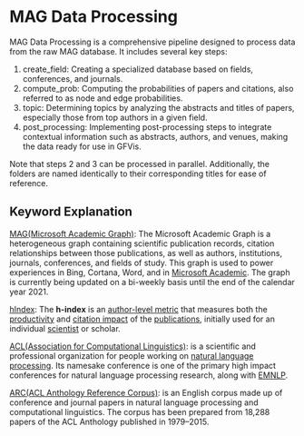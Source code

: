 # MAG Data Processing

MAG Data Processing is a comprehensive pipeline designed to process data from the raw MAG database. It includes several key steps:

1. create_field: Creating a specialized database based on fields, conferences, and journals.
2. compute_prob: Computing the probabilities of papers and citations, also referred to as node and edge probabilities.
3. topic: Determining topics by analyzing the abstracts and titles of papers, especially those from top authors in a given field.
4. post_processing: Implementing post-processing steps to integrate contextual information such as abstracts, authors, and venues, making the data ready for use in GFVis.

Note that steps 2 and 3 can be processed in parallel. Additionally, the folders are named identically to their corresponding titles for ease of reference.

## Keyword Explanation

[MAG(Microsoft Academic Graph)](https://www.microsoft.com/en-us/research/project/microsoft-academic-graph/):  The Microsoft Academic Graph is a heterogeneous graph containing scientific publication records, citation relationships between those publications, as well as authors, institutions, journals, conferences, and fields of study. This graph is used to power experiences in Bing, Cortana, Word, and in [Microsoft Academic](https://www.microsoft.com/en-us/research/project/academic/). The graph is currently being updated on a bi-weekly basis until the end of the calendar year 2021.

[hIndex](https://en.wikipedia.org/wiki/H-index): The **h-index** is an [author-level metric](https://en.wikipedia.org/wiki/Author-level_metric) that measures both the [productivity](https://en.wikipedia.org/wiki/Productivity) and [citation impact](https://en.wikipedia.org/wiki/Citation_impact) of the [publications](https://en.wikipedia.org/wiki/Scientific_publication), initially used for an individual [scientist](https://en.wikipedia.org/wiki/Scientist) or scholar.


[ACL(Association for Computational Linguistics)](https://en.wikipedia.org/wiki/Association_for_Computational_Linguistics): is a scientific and professional organization for people working on [natural language processing](https://en.wikipedia.org/wiki/Natural_language_processing). Its namesake conference is one of the primary high impact conferences for natural language processing research, along with [EMNLP](https://en.wikipedia.org/wiki/EMNLP).


[ARC(ACL Anthology Reference Corpus)](https://paperswithcode.com/dataset/acl-arc-1): is an English corpus made up of conference and journal papers in natural language processing and computational linguistics. The corpus has been prepared from 18,288 papers of the ACL Anthology published in 1979–2015.




